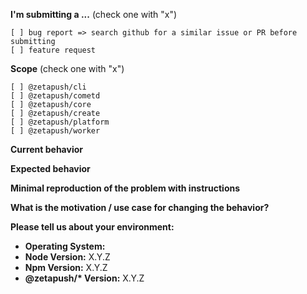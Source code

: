 <!--
IF YOU DON'T FILL OUT THE FOLLOWING INFORMATION WE MIGHT CLOSE YOUR ISSUE WITHOUT INVESTIGATING
-->

**I'm submitting a ...** (check one with "x")
```
[ ] bug report => search github for a similar issue or PR before submitting
[ ] feature request
```

**Scope** (check one with "x")
```
[ ] @zetapush/cli
[ ] @zetapush/cometd
[ ] @zetapush/core
[ ] @zetapush/create
[ ] @zetapush/platform
[ ] @zetapush/worker
```

**Current behavior**
<!-- Describe how the bug manifests. -->

**Expected behavior**
<!-- Describe what the behavior would be without the bug. -->

**Minimal reproduction of the problem with instructions**
<!--
If the current behavior is a bug or you can illustrate your feature request better with an example,
please provide the *STEPS TO REPRODUCE*
-->

**What is the motivation / use case for changing the behavior?**
<!-- Describe the motivation or the concrete use case -->

**Please tell us about your environment:**

* **Operating System:**
* **Node Version:** X.Y.Z
* **Npm Version:** X.Y.Z
* **@zetapush/\* Version:** X.Y.Z

<!-- Check whether this is still an issue in the most recent ZetaPush version -->